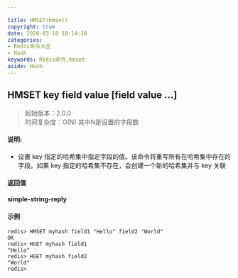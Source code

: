```yaml
---

title: HMSET(hmset)
copyright: true
date: 2020-03-18 18:14:18
categories: 
- Redis命令大全
- Hash
keywords: Redis命令,hmset
aside: Hash
---
```

## HMSET key field value [field value ...] 
>起始版本：2.0.0<br/>时间复杂度：O(N) 其中N是设置的字段数


#### 说明:
* 设置 key 指定的哈希集中指定字段的值。该命令将重写所有在哈希集中存在的字段。如果 key 指定的哈希集不存在，会创建一个新的哈希集并与 key 关联

#### 返回值

**simple-string-reply**


#### 示例

```
redis> HMSET myhash field1 "Hello" field2 "World"
OK
redis> HGET myhash field1
"Hello"
redis> HGET myhash field2
"World"
redis> 
```